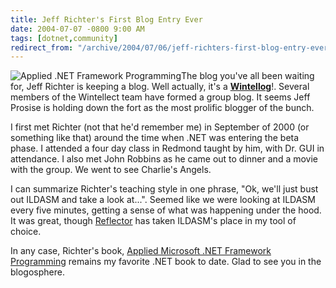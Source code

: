 ```yaml
---
title: Jeff Richter's First Blog Entry Ever
date: 2004-07-07 -0800 9:00 AM
tags: [dotnet,community]
redirect_from: "/archive/2004/07/06/jeff-richters-first-blog-entry-ever.aspx/"
---
```


![Applied .NET Framework Programming](/images/AppliedFramework.jpg)The
blog you've all been waiting for, Jeff Richter is keeping a blog. Well
actually, it's a
**[Wintellog](http://wintellect.com/WEBLOGS/wintellect/)**!. Several
members of the Wintellect team have formed a group blog. It seems Jeff
Prosise is holding down the fort as the most prolific blogger of the
bunch.

I first met Richter (not that he'd remember me) in September of 2000 (or
something like that) around the time when .NET was entering the beta
phase. I attended a four day class in Redmond taught by him, with Dr.
GUI in attendance. I also met John Robbins as he came out to dinner and
a movie with the group. We went to see Charlie's Angels.

I can summarize Richter's teaching style in one phrase, "Ok, we'll just
bust out ILDASM and take a look at...". Seemed like we were looking at
ILDASM every five minutes, getting a sense of what was happening under
the hood. It was great, though
[Reflector](http://www.aisto.com/roeder/dotnet/) has taken ILDASM's
place in my tool of choice.

In any case, Richter's book, [Applied Microsoft .NET Framework
Programming](http://www.amazon.com/exec/obidos/tg/detail/-/0735614229/102-3951359-6195345?v=glance)
remains my favorite .NET book to date. Glad to see you in the
blogosphere.

